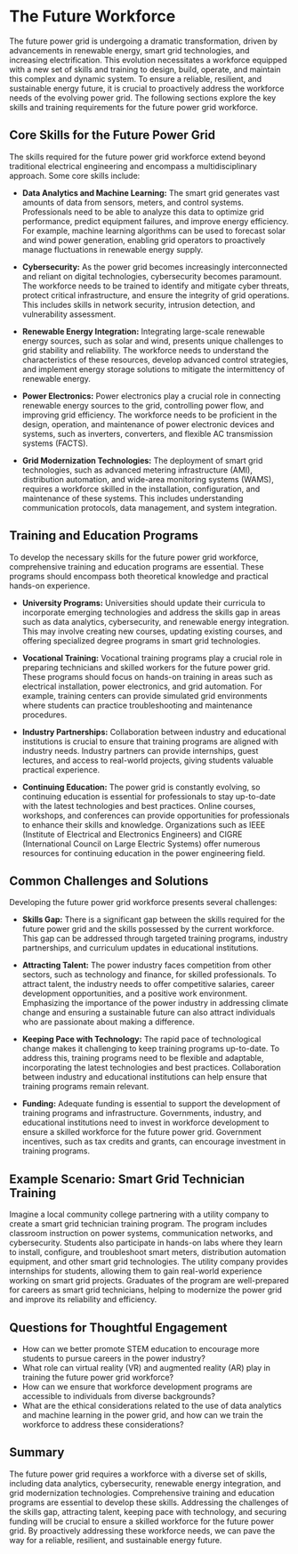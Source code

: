 # The Future Workforce

The future power grid is undergoing a dramatic transformation, driven by advancements in renewable energy, smart grid technologies, and increasing electrification. This evolution necessitates a workforce equipped with a new set of skills and training to design, build, operate, and maintain this complex and dynamic system. To ensure a reliable, resilient, and sustainable energy future, it is crucial to proactively address the workforce needs of the evolving power grid. The following sections explore the key skills and training requirements for the future power grid workforce.

## Core Skills for the Future Power Grid

The skills required for the future power grid workforce extend beyond traditional electrical engineering and encompass a multidisciplinary approach. Some core skills include:

*   **Data Analytics and Machine Learning:** The smart grid generates vast amounts of data from sensors, meters, and control systems. Professionals need to be able to analyze this data to optimize grid performance, predict equipment failures, and improve energy efficiency. For example, machine learning algorithms can be used to forecast solar and wind power generation, enabling grid operators to proactively manage fluctuations in renewable energy supply.

*   **Cybersecurity:** As the power grid becomes increasingly interconnected and reliant on digital technologies, cybersecurity becomes paramount. The workforce needs to be trained to identify and mitigate cyber threats, protect critical infrastructure, and ensure the integrity of grid operations. This includes skills in network security, intrusion detection, and vulnerability assessment.

*   **Renewable Energy Integration:** Integrating large-scale renewable energy sources, such as solar and wind, presents unique challenges to grid stability and reliability. The workforce needs to understand the characteristics of these resources, develop advanced control strategies, and implement energy storage solutions to mitigate the intermittency of renewable energy.

*   **Power Electronics:** Power electronics play a crucial role in connecting renewable energy sources to the grid, controlling power flow, and improving grid efficiency. The workforce needs to be proficient in the design, operation, and maintenance of power electronic devices and systems, such as inverters, converters, and flexible AC transmission systems (FACTS).

*   **Grid Modernization Technologies:** The deployment of smart grid technologies, such as advanced metering infrastructure (AMI), distribution automation, and wide-area monitoring systems (WAMS), requires a workforce skilled in the installation, configuration, and maintenance of these systems. This includes understanding communication protocols, data management, and system integration.

## Training and Education Programs

To develop the necessary skills for the future power grid workforce, comprehensive training and education programs are essential. These programs should encompass both theoretical knowledge and practical hands-on experience.

*   **University Programs:** Universities should update their curricula to incorporate emerging technologies and address the skills gap in areas such as data analytics, cybersecurity, and renewable energy integration. This may involve creating new courses, updating existing courses, and offering specialized degree programs in smart grid technologies.

*   **Vocational Training:** Vocational training programs play a crucial role in preparing technicians and skilled workers for the future power grid. These programs should focus on hands-on training in areas such as electrical installation, power electronics, and grid automation. For example, training centers can provide simulated grid environments where students can practice troubleshooting and maintenance procedures.

*   **Industry Partnerships:** Collaboration between industry and educational institutions is crucial to ensure that training programs are aligned with industry needs. Industry partners can provide internships, guest lectures, and access to real-world projects, giving students valuable practical experience.

*   **Continuing Education:** The power grid is constantly evolving, so continuing education is essential for professionals to stay up-to-date with the latest technologies and best practices. Online courses, workshops, and conferences can provide opportunities for professionals to enhance their skills and knowledge. Organizations such as IEEE (Institute of Electrical and Electronics Engineers) and CIGRE (International Council on Large Electric Systems) offer numerous resources for continuing education in the power engineering field.

## Common Challenges and Solutions

Developing the future power grid workforce presents several challenges:

*   **Skills Gap:** There is a significant gap between the skills required for the future power grid and the skills possessed by the current workforce. This gap can be addressed through targeted training programs, industry partnerships, and curriculum updates in educational institutions.

*   **Attracting Talent:** The power industry faces competition from other sectors, such as technology and finance, for skilled professionals. To attract talent, the industry needs to offer competitive salaries, career development opportunities, and a positive work environment. Emphasizing the importance of the power industry in addressing climate change and ensuring a sustainable future can also attract individuals who are passionate about making a difference.

*   **Keeping Pace with Technology:** The rapid pace of technological change makes it challenging to keep training programs up-to-date. To address this, training programs need to be flexible and adaptable, incorporating the latest technologies and best practices. Collaboration between industry and educational institutions can help ensure that training programs remain relevant.

*   **Funding:** Adequate funding is essential to support the development of training programs and infrastructure. Governments, industry, and educational institutions need to invest in workforce development to ensure a skilled workforce for the future power grid. Government incentives, such as tax credits and grants, can encourage investment in training programs.

## Example Scenario: Smart Grid Technician Training

Imagine a local community college partnering with a utility company to create a smart grid technician training program. The program includes classroom instruction on power systems, communication networks, and cybersecurity. Students also participate in hands-on labs where they learn to install, configure, and troubleshoot smart meters, distribution automation equipment, and other smart grid technologies. The utility company provides internships for students, allowing them to gain real-world experience working on smart grid projects. Graduates of the program are well-prepared for careers as smart grid technicians, helping to modernize the power grid and improve its reliability and efficiency.

## Questions for Thoughtful Engagement

*   How can we better promote STEM education to encourage more students to pursue careers in the power industry?
*   What role can virtual reality (VR) and augmented reality (AR) play in training the future power grid workforce?
*   How can we ensure that workforce development programs are accessible to individuals from diverse backgrounds?
*   What are the ethical considerations related to the use of data analytics and machine learning in the power grid, and how can we train the workforce to address these considerations?

## Summary

The future power grid requires a workforce with a diverse set of skills, including data analytics, cybersecurity, renewable energy integration, and grid modernization technologies. Comprehensive training and education programs are essential to develop these skills. Addressing the challenges of the skills gap, attracting talent, keeping pace with technology, and securing funding will be crucial to ensure a skilled workforce for the future power grid. By proactively addressing these workforce needs, we can pave the way for a reliable, resilient, and sustainable energy future.